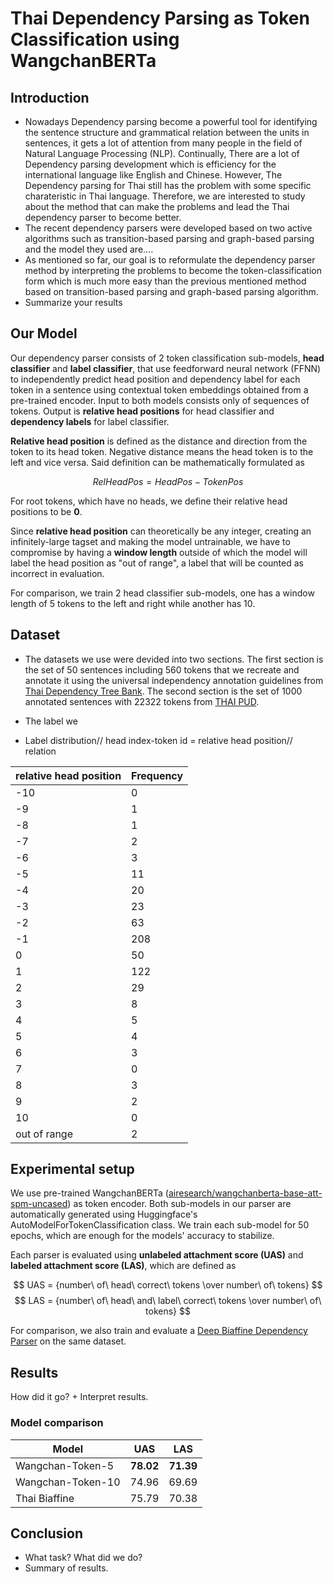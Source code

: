 # Thai Dependency Parsing as Token Classification using WangchanBERTa

## Introduction
- Nowadays Dependency parsing become a powerful tool for identifying the sentence structure and grammatical relation between the units in sentences, it gets a lot of attention from many people in the field of Natural Language Processing (NLP). Continually, There are a lot of Dependency parsing development which is efficiency for the international language like English and Chinese. However, The Dependency parsing for Thai still has the problem with some specific charateristic in Thai language. Therefore, we are interested to study about the method that can make the problems and lead the Thai dependency parser to become better. 
- The recent dependency parsers were developed based on two active algorithms such as transition-based parsing and graph-based parsing and the model they used are....
- As mentioned so far, our goal is to reformulate the dependency parser method by interpreting the problems to become the token-classification form which is much more easy than the previous mentioned method based on transition-based parsing and graph-based parsing algorithm.
- Summarize your results

## Our Model
Our dependency parser consists of 2 token classification sub-models, **head classifier** and **label classifier**, that use feedforward neural network (FFNN) to independently predict head position and dependency label for each token in a sentence using contextual token embeddings obtained from a pre-trained encoder. Input to both models consists only of sequences of tokens. Output is **relative head positions** for head classifier and **dependency labels** for label classifier.

**Relative head position** is defined as the distance and direction from the token to its head token. Negative distance means the head token is to the left and vice versa. Said definition can be mathematically formulated as

$$ RelHeadPos = HeadPos - TokenPos $$

For root tokens, which have no heads, we define their relative head positions to be **0**.

Since **relative head position** can theoretically be any integer, creating an infinitely-large tagset and making the model untrainable, we have to compromise by having a **window length** outside of which the model will label the head position as "out of range", a label that will be counted as incorrect in evaluation.

For comparison, we train 2 head classifier sub-models, one has a window length of 5 tokens to the left and right while another has 10.

## Dataset
- The datasets we use were devided into two sections. The first section is the set of 50 sentences including 560 tokens that we recreate and annotate it using the universal independency annotation guidelines from [Thai Dependency Tree Bank](https://www.arts.chula.ac.th/ling/resources/publications/). The second section is the set of 1000 annotated sentences with 22322 tokens from [THAI PUD](https://universaldependencies.org/treebanks/th_pud/index.html).

-  The label we  

- Label distribution// 
head index-token id = relative head position// relation

| relative head position | Frequency |
|-------|-----------|
|  -10 |    0   |
|     -9|    1   |
|  -8 |  1 |
|   -7|  2 |
|   -6|  3 |
|   -5|  11 |
|   -4| 20 |
|   -3| 23  |
|   -2| 63  |
|   -1| 208  |
|   0|  50 |
|   1|   122|
|   2| 29  |
|   3|  8 |
|   4|  5 |
|   5| 4 |
|   6| 3  |
|   7|  0 |
|   8|  3 |
|   9|  2|
|   10|  0 |
|   out of range|  2 |
## Experimental setup
We use pre-trained WangchanBERTa ([airesearch/wangchanberta-base-att-spm-uncased](https://huggingface.co/airesearch/wangchanberta-base-att-spm-uncased)) as token encoder. Both sub-models in our parser are automatically generated using Huggingface's AutoModelForTokenClassification class. We train each sub-model for 50 epochs, which are enough for the models' accuracy to stabilize.

Each parser is evaluated using **unlabeled attachment score (UAS)** and **labeled attachment score (LAS)**, which are defined as

$$ UAS = {number\ of\ head\ correct\ tokens \over number\ of\ tokens} $$
$$ LAS = {number\ of\ head\ and\ label\ correct\ tokens \over number\ of\ tokens} $$

For comparison, we also train and evaluate a [Deep Biaffine Dependency Parser](https://github.com/JoesSattes/Thai-Biaffine-Dependency-Parsing) on the same dataset.

## Results
How did it go?  + Interpret results.

### Model comparison
|      Model      |   UAS   |   LAS   |
|-----------------|---------|---------|
|Wangchan-Token-5 |**78.02**|**71.39**|
|Wangchan-Token-10|  74.96  |  69.69  |
|Thai Biaffine    |  75.79  |  70.38  |

## Conclusion
- What task? What did we do?
- Summary of results.